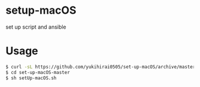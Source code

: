 # setup-macOS
set up script and ansible

# Usage

```bash
$ curl -sL https://github.com/yukihirai0505/set-up-macOS/archive/master.tar.gz | tar xvz "*"
$ cd set-up-macOS-master
$ sh setUp-macOS.sh
```
